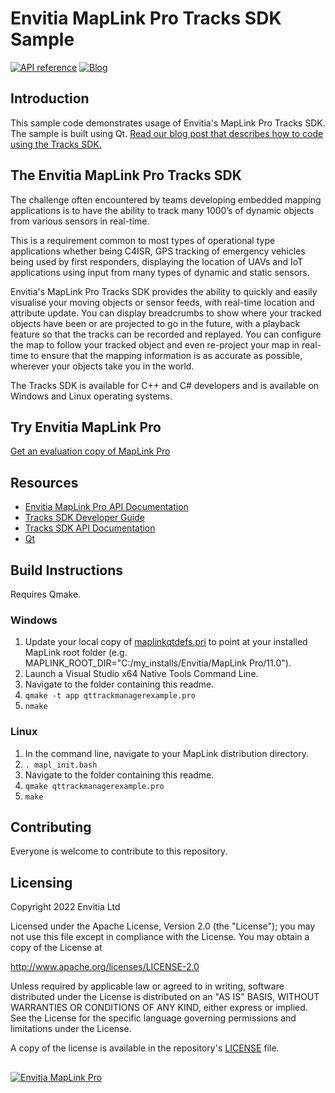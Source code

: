 

# Envitia MapLink Pro Tracks SDK Sample
[![API reference](https://img.shields.io/badge/MapLink%20Pro%20API%20Documentation-84bd00)](https://www.envitia.com/technologies/products/maplink-pro/userguide/index.html) [![Blog](https://img.shields.io/badge/Envitia%20Blog-1F2A44)](https://www.envitia.com/category/the-envitia-blog/) 

## Introduction

This sample code demonstrates usage of Envitia's MapLink Pro Tracks SDK. The sample is built using Qt.
[Read our blog post that describes how to code using the Tracks SDK.](https://www.envitia.com/2022/03/24/using-maplink-pro-to-track-dynamic-objects-in-real-time/)

## The Envitia MapLink Pro Tracks SDK
The challenge often encountered by teams developing embedded mapping applications is to have the ability to track many 1000’s of dynamic objects from various sensors in real-time.

This is a requirement common to most types of operational type applications whether being C4ISR, GPS tracking of emergency vehicles being used by first responders, displaying the location of UAVs and IoT applications using input from many types of dynamic and static sensors.

Envitia's MapLink Pro Tracks SDK provides the ability to quickly and easily visualise your moving objects or sensor feeds, with real-time location and attribute update. You can display breadcrumbs to show where your tracked objects have been or are projected to go in the future, with a playback feature so that the tracks can be recorded and replayed. You can configure the map to follow your tracked object and even re-project your map in real-time to ensure that the mapping information is as accurate as possible, wherever your objects take you in the world.

The Tracks SDK is available for C++ and C# developers and is available on Windows and Linux operating systems.

## Try Envitia MapLink Pro
[Get an evaluation copy of MapLink Pro](mailto:info@envitia.com?subject=I%20want%20to%20evaluate%20MapLink%20Pro%20please)

## Resources
- [Envitia MapLink Pro API Documentation](https://www.envitia.com/technologies/products/maplink-pro/userguide/index.html)
- [Tracks SDK Developer Guide](https://www.envitia.com/technologies/products/maplink-pro/userguide/trackmanagerdeveloperguide_page.html)
- [Tracks SDK API Documentation](https://www.envitia.com/technologies/products/maplink-pro/userguide/group__apigroup__track__manager.html)
- [Qt](https://www.qt.io/)

## Build Instructions
Requires Qmake.
### Windows

 1. Update your local copy of [maplinkqtdefs.pri](../maplinkqtdefs.pri ) to point at your installed MapLink root folder (e.g. MAPLINK_ROOT_DIR="C:/my_installs/Envitia/MapLink Pro/11.0").
 2. Launch a Visual Studio x64 Native Tools Command Line.
 3. Navigate to the folder containing this readme.
 4. `qmake -t app qttrackmanagerexample.pro`
 5. `nmake` 

### Linux

 1. In the command line, navigate to your MapLink distribution directory.
 2. `. mapl_init.bash`
 3. Navigate to the folder containing this readme.
 4. `qmake qttrackmanagerexample.pro`
 5. `make`

## Contributing
Everyone is welcome to contribute to this repository.

## Licensing
Copyright 2022 Envitia Ltd

Licensed under the Apache License, Version 2.0 (the "License");
you may not use this file except in compliance with the License.
You may obtain a copy of the License at

http://www.apache.org/licenses/LICENSE-2.0

Unless required by applicable law or agreed to in writing, software
distributed under the License is distributed on an "AS IS" BASIS,
WITHOUT WARRANTIES OR CONDITIONS OF ANY KIND, either express or implied.
See the License for the specific language governing permissions and
limitations under the License.

A copy of the license is available in the repository's [LICENSE](../../LICENSE) file.
##
[![Envitia MapLink Pro](https://www.envitia.com/technologies/products/maplink-pro/userguide/maplinkpro.png)](http://maplinkpro.com/)
